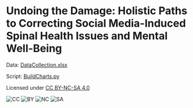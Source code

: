 # Undoing the Damage: Holistic Paths to Correcting Social Media-Induced Spinal Health Issues and Mental Well-Being


Data: [DataCollection.xlsx](https://github.com/ryanmehra/social_media_issues_research/blob/main/DataCollection.xlsx)

Script: [BuildCharts.py](https://github.com/ryanmehra/social_media_issues_research/blob/main/BuildCharts.py)


Licensed under [CC BY-NC-SA 4.0](https://creativecommons.org/licenses/by-nc-sa/4.0/?ref=chooser-v1)

![CC](https://mirrors.creativecommons.org/presskit/icons/cc.svg?ref=chooser-v1) ![BY](https://mirrors.creativecommons.org/presskit/icons/by.svg?ref=chooser-v1) ![NC](https://mirrors.creativecommons.org/presskit/icons/nc.svg?ref=chooser-v1) ![SA](https://mirrors.creativecommons.org/presskit/icons/sa.svg?ref=chooser-v1)
